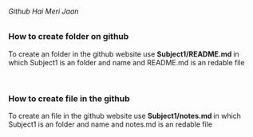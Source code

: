 <h6>Github Hai Meri Jaan</h6>

<h3>How to create folder on github </h3>
<p>To create an folder in the github website use <strong>Subject1/README.md
</strong> in which  Subject1 is an folder and name and README.md is an redable file </p>
<br>
<h3>How to create file in the github </h3>
<p>To create an file in the github website use <strong>Subject1/notes.md
</strong> in which  Subject1 is an folder and name and notes.md is an redable file </p>
